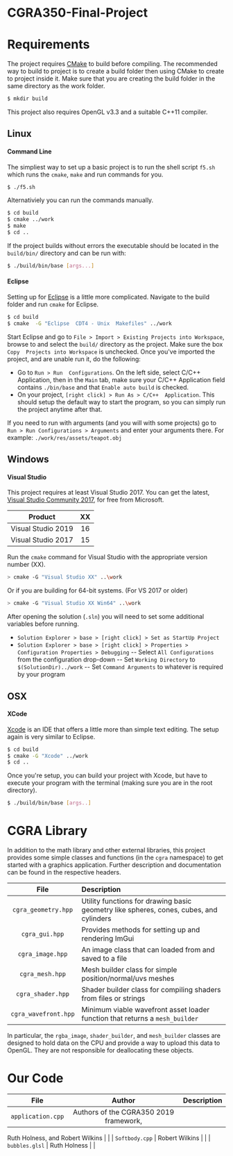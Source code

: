 # CGRA350-Final-Project

# Requirements

The project requires [CMake](https://cmake.org/) to build before compiling. The recommended way to build to project is to create a build folder then using CMake to create to project inside it. Make sure that you are creating the build folder in the same directory as the work folder.
```sh
$ mkdir build
```

This project also requires OpenGL v3.3 and a suitable C++11 compiler.



## Linux

#### Command Line

The simpliest way to set up a basic project is to run the shell script `f5.sh` which runs the `cmake`, `make` and run commands for you.
```sh
$ ./f5.sh
```

Alternativiely you can run the commands manually.
```sh
$ cd build
$ cmake ../work
$ make
$ cd ..
```

If the project builds without errors the executable should be located in the `build/bin/` directory and can be run with:
```sh
$ ./build/bin/base [args...]
```

#### Eclipse
Setting up for [Eclipse](https://eclipse.org/) is a little more complicated. Navigate to the build folder and run `cmake` for Eclipse.
```sh
$ cd build
$ cmake  -G "Eclipse  CDT4 - Unix  Makefiles" ../work
```
Start Eclipse and go to `File > Import > Existing Projects into Workspace`, browse to and select the `build/` directory as the project. Make sure  the  box `Copy  Projects into Workspace` is unchecked. Once you've imported the project, and are unable run it, do the following:
 - Go to `Run > Run  Configurations`.  On the left side, select C/C++  Application, then in the `Main` tab, make sure your C/C++ Application field contains `./bin/base` and that `Enable auto build` is checked.
 - On your project, `[right click] > Run As > C/C++  Application`.  This should setup the default way to start the program, so you can simply run the project anytime after that.

If  you  need  to  run  with  arguments  (and  you  will  with  some  projects)  go  to `Run > Run Configurations > Arguments` and enter your arguments there.  For example: `./work/res/assets/teapot.obj `



## Windows

#### Visual Studio

This project requires at least Visual Studio 2017. You can get the latest, [Visual Studio Community 2017](https://www.visualstudio.com/downloads/), for free from Microsoft.

| Product |  XX  |
|:-------:|:----:|
| Visual Studio 2019 | 16 |
| Visual Studio 2017 | 15 |

Run the `cmake` command for Visual Studio with the appropriate version number (XX).
```sh
> cmake -G "Visual Studio XX" ..\work
```

Or if you are building for 64-bit systems. (For VS 2017 or older)
```sh
> cmake -G "Visual Studio XX Win64" ..\work
```

After opening the solution (`.sln`) you will need to set some additional variables before running.
 - `Solution Explorer > base > [right click] > Set as StartUp Project`
 - `Solution Explorer > base > [right click] > Properties > Configuration Properties > Debugging`
 -- Select `All Configurations` from the configuration drop-down
 -- Set `Working Directory` to `$(SolutionDir)../work`
 -- Set `Command Arguments` to whatever is required by your program



## OSX

#### XCode

[Xcode](https://developer.apple.com/xcode/) is an IDE that offers a little more than simple text editing. The setup again is very similar to Eclipse.
```sh
$ cd build
$ cmake -G "Xcode" ../work
$ cd ..
```

Once you're setup, you can build your project with Xcode, but have to execute your program with the terminal (making sure you are in the root directory).
```sh
$ ./build/bin/base [args..]
```



# CGRA Library

In addition to the math library and other external libraries, this project provides some simple classes and functions (in the `cgra` namespace) to get started with a graphics application. Further description and documentation can be found in the respective headers.

| File | Description |
|:----:|:------------|
| `cgra_geometry.hpp` | Utility functions for drawing basic geometry like spheres, cones, cubes, and cylinders |
| `cgra_gui.hpp` | Provides methods for setting up and rendering ImGui  |
| `cgra_image.hpp` | An image class that can loaded from and saved to a file |
| `cgra_mesh.hpp` | Mesh builder class for simple position/normal/uvs meshes |
| `cgra_shader.hpp` | Shader builder class for compiling shaders from files or strings |
| `cgra_wavefront.hpp` | Minimum viable wavefront asset loader function that returns a `mesh_builder` |

In particular, the `rgba_image`, `shader_builder`, and `mesh_builder` classes are designed to hold data on the CPU and provide a way to upload this data to OpenGL. They are not responsible for deallocating these objects.



# Our Code



| File | Author | Description |
|:----:|:------:|:------------|
| `application.cpp` | Authors of the CGRA350 2019 framework,
 Ruth Holness,
 and Robert Wilkins |  |
| `Softbody.cpp` | Robert Wilkins |  |
| `bubbles.glsl` |  Ruth Holness |  |

